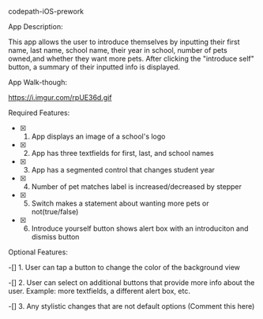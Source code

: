 codepath-iOS-prework

App Description:

This app allows the user to introduce themselves by inputting their first name, last name, school name, their year in school, number of pets owned,and whether they want more pets. After clicking the "introduce self" button, a summary of their inputted info is displayed.

App Walk-though:

https://i.imgur.com/rpUE36d.gif

Required Features:

-[x] 1. App displays an image of a school's logo
  
-[x] 2. App has three textfields for first, last, and school names
  
-[x] 3. App has a segmented control that changes student year
  
-[x] 4. Number of pet matches label is increased/decreased by stepper
  
-[x] 5. Switch makes a statement about wanting more pets or not(true/false)
  
-[x] 6. Introduce yourself button shows alert box with an introduciton and dismiss button
  

Optional Features:

-[] 1. User can tap a button to change the color of the background view

-[] 2. User can select on additional buttons that provide more info about the user. Example: more textfields, a different alert box, etc.

-[] 3. Any stylistic changes that are not default options (Comment this here)
